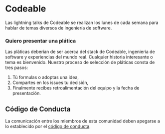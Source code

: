 # Codeable

Las lightning talks de Codeable se realizan los lunes de cada semana para hablar de temas diversos de ingeniería de software.

### Quiero presentar una plática

Las pláticas deberían de ser acerca del stack de Codeable, ingeniería de software y experiencias del mundo real. Cualquier historia interesante o tema es bienvenido. Nuestro proceso de selección de pláticas consta de tres pasos:

1. Tú formulas o adoptas una idea,
2. Compartes en los issues tu decisión,
3. Finalmente recibes retroalimentación del equipo y la fecha de presentación.

## Código de Conducta

La comunicación entre los miembros de esta comunidad deben apegarse a lo establecido por el [código de conducta](https://github.com/codeableorg/lightning-talks).
